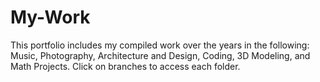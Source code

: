 # My-Work
This portfolio includes my compiled work over the years in the following: Music, Photography, Architecture and Design, Coding, 3D Modeling, and Math Projects. Click on branches to access each folder.
